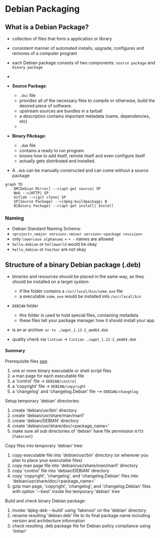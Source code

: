 # Debian Packaging

## What is a Debian Package?
- collection of files that form a application or library
- consistent manner of automated installs, upgrade, configures and removes of a computer program
- each Debian package consists of two components: `source package` and `binary package`
- 
- **Source Package**: 
	- `.dsc` file
	- provides all of the necessary files to compile or otherwise, build the desired piece of software.
	- upstream sources are bundles in a tarball
	- a description contains important metadata (name, dependencies, etc)
	- 
- **Binary PAckage**: 
	- `.deb` file
	- contains a ready to run program
	- knows how to add itself, remote itself and even configure itself
	- actually gets distributed and installed.


- A `.deb` can be manually constructed and can come without a source package

```mermaid
graph TD
    DM[Debian Mirror] -->|apt-get source| SP
    Web -->|HTTP| SP
    Gitlab -->|git clone| SP
    SP[Source Package] -->|dpkg-buildpackage| B
    B[Binary Package] -->|apt-get install| Install
```

### Naming
- Debian Standard Naming Schema:
- `<project>_<major version>.<minor version>-<package revision>`
- only `lowercase alphanums` + `+ -` names are allowed
- `hello-debian` or `helloworld` would be okay
- `hello_debian` or `Foo/bar` are not okay




## Structure of a binary Debian package (.deb)

- binaries and resources should be placed in the same way, as they should be installed on a target system:
	- if the folder contains a `/usr/local/bin/some_exe` file
    - a executable `some_exe` would be installed into `/usr/local/bin`

- `DEBIAN` folder
    - this folder is used to hold special files, containing metadata
    - these files tell your package manager how it should install your app

- is an ar archive: `ar tv ./wget_1.12-2_amd64.deb`
- quality check via `lintian` -> `lintian ./wget_1.12-2_amd64.deb`


#### Summary
Prerequisite files [see](https://www.debian.org/doc/manuals/maint-guide/dreq.de.html):
1. one or more binary executable or shell script files
2. a man page for each executable file
3. a 'control' file -> `DEBIAN/control`
4. a 'copyright' file  -> `DEBIAN/copyright`
5. a 'changelog' and 'changelog.Debian' file --> `DEBIAN/changelog`

Setup temporary 'debian' directories:
1. create 'debian/usr/bin' directory 
2. create 'debian/usr/share/man/man1'
3. create 'debian/DEBIAN' directory
4. create 'debian/usr/share/doc/<package_name>'
5. make sure all sub directories of 'debian' have file permission `0755` (`fakeroot`)

Copy files into temporary 'debian' tree:
1. copy executable file into 'debian/usr/bin' directory (or wherever you plan to place your executable files)
2. copy man page file into 'debian/usr/share/man/man1' directory
3. copy 'control' file into 'debian/DEBIAN' directory
4. copy 'copyright', 'changelog', and 'changelog.Debian' files into 'debian/usr/share/doc/<package_name>'
5. gzip man page, 'copyright', 'changelog', and 'changelog.Debian' files with option '--best' inside the temporary 'debian' tree

Build and check binary Debian package:
1. invoke 'dpkg-deb --build' using 'fakeroot' on the 'debian' directory
2. rename resulting 'debian.deb' file to its final package name including version and architecture information
3. check resulting .deb package file for Debian policy compliance using 'lintian'


